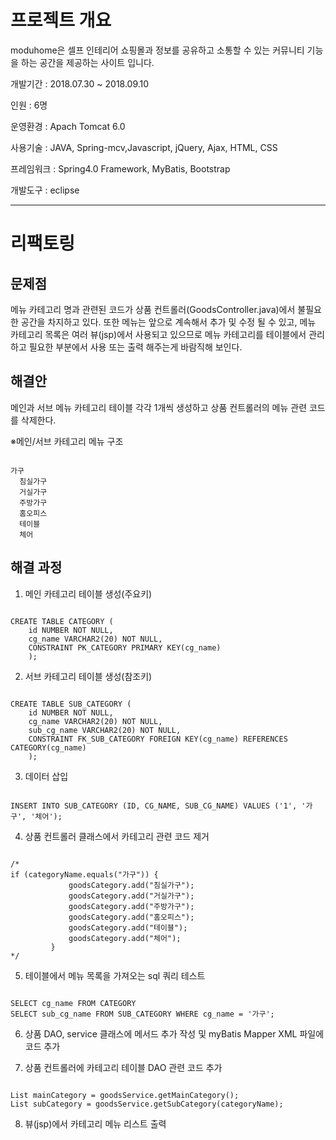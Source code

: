 # 프로젝트 개요

moduhome은 셀프 인테리어 쇼핑몰과 정보를 공유하고 소통할 수 있는 커뮤니티 기능을 하는 공간을 제공하는 사이트 입니다.

개발기간 : 2018.07.30 ~ 2018.09.10

인원 : 6명

운영환경 : Apach Tomcat 6.0

사용기술 : JAVA, Spring-mcv,Javascript, jQuery, Ajax, HTML, CSS

프레임워크 : Spring4.0 Framework, MyBatis, Bootstrap

개발도구 : eclipse


<hr/>

# 리팩토링

## 문제점
메뉴 카테고리 명과 관련된 코드가 상품 컨트롤러(GoodsController.java)에서 불필요한 공간을 차지하고 있다. 또한 메뉴는 앞으로 계속해서 추가 및 수정 될 수 있고, 메뉴 카테고리 목록은 여러 뷰(jsp)에서 사용되고 있으므로 메뉴 카테고리를 테이블에서 관리하고 필요한 부분에서 사용 또는 출력 해주는게 바람직해 보인다. 


## 해결안
메인과 서브 메뉴 카테고리 테이블 각각 1개씩 생성하고 상품 컨트롤러의 메뉴 관련 코드를 삭제한다. 

※메인/서브 카테고리 메뉴 구조
<pre><code>
가구
  침실가구
  거실가구
  주방가구
  홈오피스
  테이블
  체어
</code></pre>

## 해결 과정
1. 메인 카테고리 테이블 생성(주요키)
<pre><code>
CREATE TABLE CATEGORY (
    id NUMBER NOT NULL,
    cg_name VARCHAR2(20) NOT NULL,
    CONSTRAINT PK_CATEGORY PRIMARY KEY(cg_name)
    );
</code></pre>

2. 서브 카테고리 테이블 생성(참조키)
<pre><code>
CREATE TABLE SUB_CATEGORY (
    id NUMBER NOT NULL,
    cg_name VARCHAR2(20) NOT NULL,
    sub_cg_name VARCHAR2(20) NOT NULL,
    CONSTRAINT FK_SUB_CATEGORY FOREIGN KEY(cg_name) REFERENCES CATEGORY(cg_name)
    );
</code></pre>

3. 데이터 삽입
<pre><code>
INSERT INTO SUB_CATEGORY (ID, CG_NAME, SUB_CG_NAME) VALUES ('1', '가구', '체어');
</code></pre>

4. 상품 컨트롤러 클래스에서 카테고리 관련 코드 제거
<pre><code>
/*	 
if (categoryName.equals("가구")) {
	         goodsCategory.add("침실가구");
	         goodsCategory.add("거실가구");
	         goodsCategory.add("주방가구");
	         goodsCategory.add("홈오피스");
	         goodsCategory.add("테이블");
	         goodsCategory.add("체어");
		 }
*/
</code></pre>

5. 테이블에서 메뉴 목록을 가져오는 sql 쿼리 테스트
<pre><code>
SELECT cg_name FROM CATEGORY
SELECT sub_cg_name FROM SUB_CATEGORY WHERE cg_name = '가구';
</code></pre>

6. 상품 DAO, service 클래스에 메서드 추가 작성 및 myBatis Mapper XML 파일에 코드 추가        




7. 상품 컨트롤러에 카테고리 테이블 DAO 관련 코드 추가
<pre><code>
List<String> mainCategory = goodsService.getMainCategory();
List<String> subCategory = goodsService.getSubCategory(categoryName);
</code></pre>

8. 뷰(jsp)에서 카테고리 메뉴 리스트 출력
